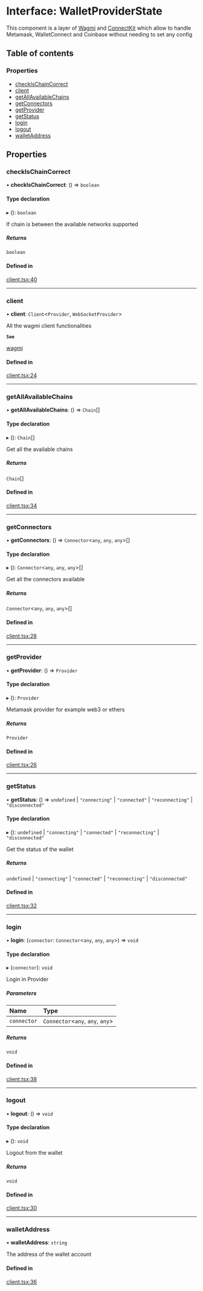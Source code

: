 # Interface: WalletProviderState

This component is a layer of [Wagmi](https://wagmi.sh/docs/getting-started) and [ConnectKit](https://docs.family.co/connectkit)
which allow to handle Metamask, WalletConnect and Coinbase without needing to set any config

## Table of contents

### Properties

- [checkIsChainCorrect](WalletProviderState.md#checkischaincorrect)
- [client](WalletProviderState.md#client)
- [getAllAvailableChains](WalletProviderState.md#getallavailablechains)
- [getConnectors](WalletProviderState.md#getconnectors)
- [getProvider](WalletProviderState.md#getprovider)
- [getStatus](WalletProviderState.md#getstatus)
- [login](WalletProviderState.md#login)
- [logout](WalletProviderState.md#logout)
- [walletAddress](WalletProviderState.md#walletaddress)

## Properties

### checkIsChainCorrect

• **checkIsChainCorrect**: () => `boolean`

#### Type declaration

▸ (): `boolean`

If chain is between the available networks supported

##### Returns

`boolean`

#### Defined in

[client.tsx:40](https://github.com/nevermined-io/react-components/blob/4291ed4/providers/src/client.tsx#L40)

___

### client

• **client**: `Client`<`Provider`, `WebSocketProvider`\>

All the wagmi client functionalities

**`See`**

[wagmi](https://wagmi.sh/docs/getting-started)

#### Defined in

[client.tsx:24](https://github.com/nevermined-io/react-components/blob/4291ed4/providers/src/client.tsx#L24)

___

### getAllAvailableChains

• **getAllAvailableChains**: () => `Chain`[]

#### Type declaration

▸ (): `Chain`[]

Get all the available chains

##### Returns

`Chain`[]

#### Defined in

[client.tsx:34](https://github.com/nevermined-io/react-components/blob/4291ed4/providers/src/client.tsx#L34)

___

### getConnectors

• **getConnectors**: () => `Connector`<`any`, `any`, `any`\>[]

#### Type declaration

▸ (): `Connector`<`any`, `any`, `any`\>[]

Get all the connectors available

##### Returns

`Connector`<`any`, `any`, `any`\>[]

#### Defined in

[client.tsx:28](https://github.com/nevermined-io/react-components/blob/4291ed4/providers/src/client.tsx#L28)

___

### getProvider

• **getProvider**: () => `Provider`

#### Type declaration

▸ (): `Provider`

Metamask provider for example web3 or ethers

##### Returns

`Provider`

#### Defined in

[client.tsx:26](https://github.com/nevermined-io/react-components/blob/4291ed4/providers/src/client.tsx#L26)

___

### getStatus

• **getStatus**: () => `undefined` \| ``"connecting"`` \| ``"connected"`` \| ``"reconnecting"`` \| ``"disconnected"``

#### Type declaration

▸ (): `undefined` \| ``"connecting"`` \| ``"connected"`` \| ``"reconnecting"`` \| ``"disconnected"``

Get the status of the wallet

##### Returns

`undefined` \| ``"connecting"`` \| ``"connected"`` \| ``"reconnecting"`` \| ``"disconnected"``

#### Defined in

[client.tsx:32](https://github.com/nevermined-io/react-components/blob/4291ed4/providers/src/client.tsx#L32)

___

### login

• **login**: (`connector`: `Connector`<`any`, `any`, `any`\>) => `void`

#### Type declaration

▸ (`connector`): `void`

Login in Provider

##### Parameters

| Name | Type |
| :------ | :------ |
| `connector` | `Connector`<`any`, `any`, `any`\> |

##### Returns

`void`

#### Defined in

[client.tsx:38](https://github.com/nevermined-io/react-components/blob/4291ed4/providers/src/client.tsx#L38)

___

### logout

• **logout**: () => `void`

#### Type declaration

▸ (): `void`

Logout from the wallet

##### Returns

`void`

#### Defined in

[client.tsx:30](https://github.com/nevermined-io/react-components/blob/4291ed4/providers/src/client.tsx#L30)

___

### walletAddress

• **walletAddress**: `string`

The address of the wallet account

#### Defined in

[client.tsx:36](https://github.com/nevermined-io/react-components/blob/4291ed4/providers/src/client.tsx#L36)
